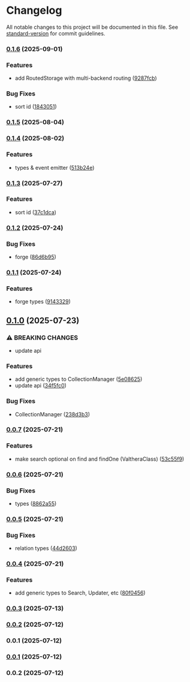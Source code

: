 # Changelog

All notable changes to this project will be documented in this file. See [standard-version](https://github.com/conventional-changelog/standard-version) for commit guidelines.

### [0.1.6](https://github.com/wxn0brP/ValtheraDB-core/compare/v0.1.5...v0.1.6) (2025-09-01)


### Features

* add RoutedStorage with multi-backend routing ([9287fcb](https://github.com/wxn0brP/ValtheraDB-core/commit/9287fcb68e0b91c3d8e99dcd64d1152f81ffea3f))


### Bug Fixes

* sort id ([1843051](https://github.com/wxn0brP/ValtheraDB-core/commit/18430517893487f66637e634db10d90a61d89382))

### [0.1.5](https://github.com/wxn0brP/ValtheraDB-core/compare/v0.1.4...v0.1.5) (2025-08-04)

### [0.1.4](https://github.com/wxn0brP/ValtheraDB-core/compare/v0.1.3...v0.1.4) (2025-08-02)


### Features

* types & event emitter ([513b24e](https://github.com/wxn0brP/ValtheraDB-core/commit/513b24ef1874104be52eb15f62646c026b4c0b38))

### [0.1.3](https://github.com/wxn0brP/ValtheraDB-core/compare/v0.1.2...v0.1.3) (2025-07-27)


### Features

* sort id ([37c1dca](https://github.com/wxn0brP/ValtheraDB-core/commit/37c1dcaafc6c55c035b3942004f41c434e77ac2d))

### [0.1.2](https://github.com/wxn0brP/ValtheraDB-core/compare/v0.1.1...v0.1.2) (2025-07-24)


### Bug Fixes

* forge ([86d6b95](https://github.com/wxn0brP/ValtheraDB-core/commit/86d6b95b6cdb1ae2a5eeeeafd587538ed27638fb))

### [0.1.1](https://github.com/wxn0brP/ValtheraDB-core/compare/v0.1.0...v0.1.1) (2025-07-24)


### Features

* forge types ([9143329](https://github.com/wxn0brP/ValtheraDB-core/commit/9143329869751585a331735b64070f658b6eb96d))

## [0.1.0](https://github.com/wxn0brP/ValtheraDB-core/compare/v0.0.7...v0.1.0) (2025-07-23)


### ⚠ BREAKING CHANGES

* update api

### Features

* add generic types to CollectionManager ([5e08625](https://github.com/wxn0brP/ValtheraDB-core/commit/5e08625c95a5e6838b7077d7d02ae25e3dea8cf9))
* update api ([34f5fc0](https://github.com/wxn0brP/ValtheraDB-core/commit/34f5fc055524c8cb054c1d69fad6acef9daa1fb5))


### Bug Fixes

* CollectionManager ([238d3b3](https://github.com/wxn0brP/ValtheraDB-core/commit/238d3b3d4812d1bad597479eb5f9cd99079dd513))

### [0.0.7](https://github.com/wxn0brP/ValtheraDB-core/compare/v0.0.6...v0.0.7) (2025-07-21)


### Features

* make search optional on find and findOne (ValtheraClass) ([53c55f9](https://github.com/wxn0brP/ValtheraDB-core/commit/53c55f968eee45ab4da8f7b4f975518d05bdbcb1))

### [0.0.6](https://github.com/wxn0brP/ValtheraDB-core/compare/v0.0.5...v0.0.6) (2025-07-21)


### Bug Fixes

* types ([8862a55](https://github.com/wxn0brP/ValtheraDB-core/commit/8862a556fb08fa76382870dee10977feba7efcce))

### [0.0.5](https://github.com/wxn0brP/ValtheraDB-core/compare/v0.0.4...v0.0.5) (2025-07-21)


### Bug Fixes

* relation types ([44d2603](https://github.com/wxn0brP/ValtheraDB-core/commit/44d2603e3f4312c20bad9a384a6fbdb04ac45925))

### [0.0.4](https://github.com/wxn0brP/ValtheraDB-core/compare/v0.0.3...v0.0.4) (2025-07-21)


### Features

* add generic types to Search, Updater, etc ([80f0456](https://github.com/wxn0brP/ValtheraDB-core/commit/80f0456cde14eed10d8d4eafcf2b560ae29d671f))

### [0.0.3](https://github.com/wxn0brP/ValtheraDB-core/compare/v0.0.2...v0.0.3) (2025-07-13)

### [0.0.2](https://github.com/wxn0brP/ValtheraDB-core/compare/v0.0.1...v0.0.2) (2025-07-12)

### 0.0.1 (2025-07-12)

### [0.0.1](https://github.com/wxn0brP/ValtheraDB-core/compare/v0.0.2...v0.0.1) (2025-07-12)

### 0.0.2 (2025-07-12)
